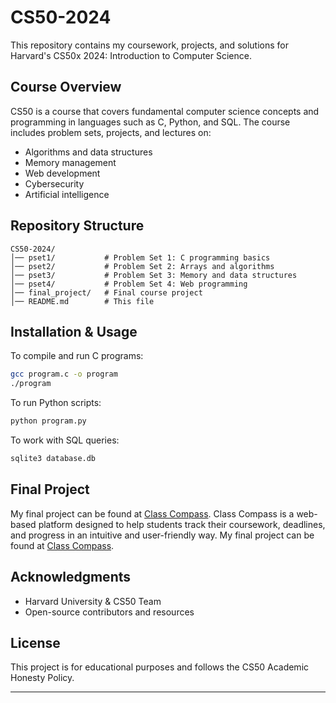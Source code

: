 # CS50-2024

This repository contains my coursework, projects, and solutions for Harvard's CS50x 2024: Introduction to Computer Science.

## Course Overview
CS50 is a course that covers fundamental computer science concepts and programming in languages such as C, Python, and SQL. The course includes problem sets, projects, and lectures on:
- Algorithms and data structures
- Memory management
- Web development
- Cybersecurity
- Artificial intelligence

## Repository Structure
```
CS50-2024/
│── pset1/           # Problem Set 1: C programming basics
│── pset2/           # Problem Set 2: Arrays and algorithms
│── pset3/           # Problem Set 3: Memory and data structures
│── pset4/           # Problem Set 4: Web programming
│── final_project/   # Final course project
│── README.md        # This file
```

## Installation & Usage
To compile and run C programs:
```bash
gcc program.c -o program
./program
```
To run Python scripts:
```bash
python program.py
```
To work with SQL queries:
```bash
sqlite3 database.db
```

## Final Project
My final project can be found at [Class Compass](https://github.com/PauloVieira-1/class-compass). Class Compass is a web-based platform designed to help students track their coursework, deadlines, and progress in an intuitive and user-friendly way.
My final project can be found at [Class Compass](https://github.com/PauloVieira-1/class-compass).

## Acknowledgments
- Harvard University & CS50 Team
- Open-source contributors and resources

## License
This project is for educational purposes and follows the CS50 Academic Honesty Policy.

---
